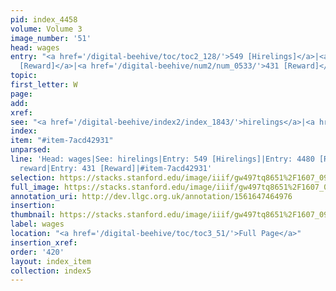 ```yaml
---
pid: index_4458
volume: Volume 3
image_number: '51'
head: wages
entry: "<a href='/digital-beehive/toc/toc2_128/'>549 [Hirelings]</a>|<a href='/digital-beehive/toc/toc2_427/'>4480
  [Reward]</a>|<a href='/digital-beehive/num2/num_0533/'>431 [Reward]</a>"
topic: 
first_letter: W
page: 
add: 
xref: 
see: "<a href='/digital-beehive/index2/index_1843/'>hirelings</a>|<a href='/digital-beehive/index4/index_3412/'>reward</a>"
index: 
item: "#item-7acd42931"
unparsed: 
line: 'Head: wages|See: hirelings|Entry: 549 [Hirelings]|Entry: 4480 [Reward]|See:
  reward|Entry: 431 [Reward]|#item-7acd42931'
selection: https://stacks.stanford.edu/image/iiif/gw497tq8651%2F1607_0994/973,3417,822,238/full/0/default.jpg
full_image: https://stacks.stanford.edu/image/iiif/gw497tq8651%2F1607_0994/full/full/0/default.jpg
annotation_uri: http://dev.llgc.org.uk/annotation/1561647464976
insertion: 
thumbnail: https://stacks.stanford.edu/image/iiif/gw497tq8651%2F1607_0994/973,3417,822,238/150,/0/default.jpg
label: wages
location: "<a href='/digital-beehive/toc/toc3_51/'>Full Page</a>"
insertion_xref: 
order: '420'
layout: index_item
collection: index5
---
```


